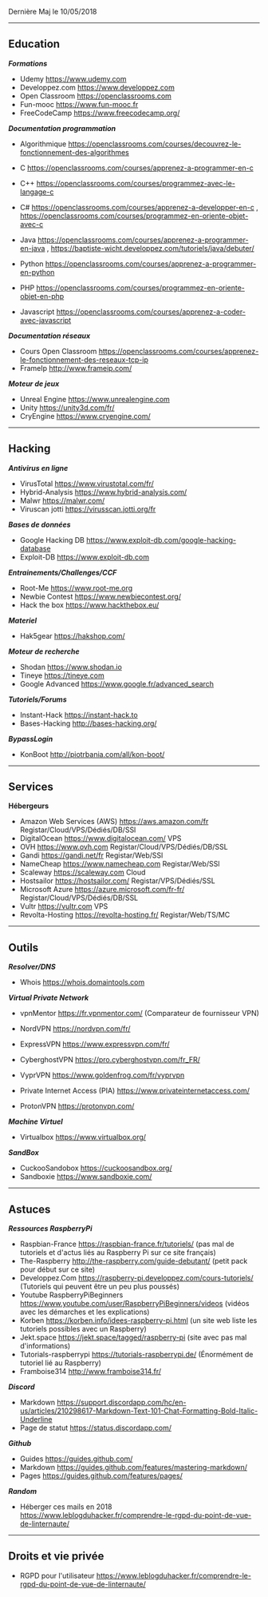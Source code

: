 Dernière Maj le 10/05/2018

---------------------------------------------------------------------------------------------------------

## Education

__*Formations*__
- Udemy https://www.udemy.com
- Developpez.com https://www.developpez.com
- Open Classroom https://openclassrooms.com
- Fun-mooc https://www.fun-mooc.fr
- FreeCodeCamp https://www.freecodecamp.org/

__*Documentation programmation*__

- Algorithmique https://openclassrooms.com/courses/decouvrez-le-fonctionnement-des-algorithmes

- C https://openclassrooms.com/courses/apprenez-a-programmer-en-c
- C++ https://openclassrooms.com/courses/programmez-avec-le-langage-c
- C# https://openclassrooms.com/courses/apprenez-a-developper-en-c , https://openclassrooms.com/courses/programmez-en-oriente-objet-avec-c
- Java https://openclassrooms.com/courses/apprenez-a-programmer-en-java , https://baptiste-wicht.developpez.com/tutoriels/java/debuter/
- Python https://openclassrooms.com/courses/apprenez-a-programmer-en-python
- PHP https://openclassrooms.com/courses/programmez-en-oriente-objet-en-php
- Javascript https://openclassrooms.com/courses/apprenez-a-coder-avec-javascript

__*Documentation réseaux*__
- Cours Open Classroom https://openclassrooms.com/courses/apprenez-le-fonctionnement-des-reseaux-tcp-ip
- FrameIp http://www.frameip.com/

__*Moteur de jeux*__
- Unreal Engine https://www.unrealengine.com
- Unity https://unity3d.com/fr/
- CryEngine https://www.cryengine.com/

---------------------------------------------------------------------------------------------------------

## Hacking

__*Antivirus en ligne*__
- VirusTotal https://www.virustotal.com/fr/
- Hybrid-Analysis https://www.hybrid-analysis.com/
- Malwr https://malwr.com/
- Viruscan jotti https://virusscan.jotti.org/fr

__*Bases de données*__ 
- Google Hacking DB https://www.exploit-db.com/google-hacking-database
- Exploit-DB https://www.exploit-db.com

__*Entrainements/Challenges/CCF*__
- Root-Me https://www.root-me.org
- Newbie Contest https://www.newbiecontest.org/
- Hack the box https://www.hackthebox.eu/

__*Materiel*__
- Hak5gear https://hakshop.com/

__*Moteur de recherche*__
- Shodan https://www.shodan.io
- Tineye https://tineye.com
- Google Advanced https://www.google.fr/advanced_search

__*Tutoriels/Forums*__
- Instant-Hack https://instant-hack.to
- Bases-Hacking http://bases-hacking.org/

__*BypassLogin*__
- KonBoot http://piotrbania.com/all/kon-boot/

---------------------------------------------------------------------------------------------------------

## Services

__**Hébergeurs**__

- Amazon Web Services (AWS) https://aws.amazon.com/fr Registar/Cloud/VPS/Dédiés/DB/SSl
- DigitalOcean https://www.digitalocean.com/ VPS
- OVH https://www.ovh.com Registar/Cloud/VPS/Dédiés/DB/SSL
- Gandi https://gandi.net/fr Registar/Web/SSl
- NameCheap https://www.namecheap.com Registar/Web/SSl
- Scaleway https://scaleway.com Cloud
- Hostsailor https://hostsailor.com/ Registar/VPS/Dédiés/SSL
- Microsoft Azure https://azure.microsoft.com/fr-fr/ Registar/Cloud/VPS/Dédiés/DB/SSL
- Vultr https://vultr.com VPS
- Revolta-Hosting https://revolta-hosting.fr/ Registar/Web/TS/MC

---------------------------------------------------------------------------------------------------------

## Outils

__*Resolver/DNS*__
- Whois https://whois.domaintools.com

__*Virtual Private Network*__

- vpnMentor https://fr.vpnmentor.com/ (Comparateur de fournisseur VPN)

- NordVPN https://nordvpn.com/fr/
- ExpressVPN https://www.expressvpn.com/fr/
- CyberghostVPN https://pro.cyberghostvpn.com/fr_FR/
- VyprVPN https://www.goldenfrog.com/fr/vyprvpn
- Private Internet Access (PIA) https://www.privateinternetaccess.com/
- ProtonVPN https://protonvpn.com/

__*Machine Virtuel*__
- Virtualbox https://www.virtualbox.org/

__*SandBox*__
- CuckooSandobox https://cuckoosandbox.org/
- Sandboxie https://www.sandboxie.com/

---------------------------------------------------------------------------------------------------------

## Astuces

__*Ressources RaspberryPi*__
- Raspbian-France https://raspbian-france.fr/tutoriels/ (pas mal de tutoriels et d'actus liés au Raspberry Pi sur ce site français)
- The-Raspberry http://the-raspberry.com/guide-debutant/ (petit pack pour début sur ce site)
- Developpez.Com https://raspberry-pi.developpez.com/cours-tutoriels/ (Tutoriels qui peuvent être un peu plus poussés)
- Youtube RaspberryPiBeginners https://www.youtube.com/user/RaspberryPiBeginners/videos (vidéos avec les démarches et les explications)
- Korben https://korben.info/idees-raspberry-pi.html (un site web liste les tutoriels possibles avec un Raspberry)
- Jekt.space https://jekt.space/tagged/raspberry-pi (site avec pas mal d'informations)
- Tutorials-raspberrypi https://tutorials-raspberrypi.de/ (Énormément de tutoriel lié au Raspberry)
- Framboise314 http://www.framboise314.fr/

__*Discord*__
- Markdown https://support.discordapp.com/hc/en-us/articles/210298617-Markdown-Text-101-Chat-Formatting-Bold-Italic-Underline
- Page de statut https://status.discordapp.com/

__*Github*__
- Guides https://guides.github.com/
- Markdown https://guides.github.com/features/mastering-markdown/
- Pages https://guides.github.com/features/pages/

__*Random*__
- Héberger ces mails en 2018 https://www.leblogduhacker.fr/comprendre-le-rgpd-du-point-de-vue-de-linternaute/

---------------------------------------------------------------------------------------------------------

## Droits et vie privée

- RGPD pour l'utilisateur https://www.leblogduhacker.fr/comprendre-le-rgpd-du-point-de-vue-de-linternaute/

